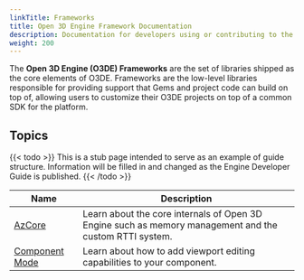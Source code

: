```yaml
---
linkTitle: Frameworks
title: Open 3D Engine Framework Documentation
description: Documentation for developers using or contributing to the Frameworks distributed as the core libraries of Open 3D Engine.
weight: 200
---
```


The **Open 3D Engine (O3DE) Frameworks** are the set of libraries shipped as the core elements of O3DE. Frameworks are the low-level libraries responsible for providing support that Gems and project code can build on top of, allowing users to customize their O3DE projects on top of a common SDK for the platform.

## Topics

{{< todo >}}
This is a stub page intended to serve as an example of guide structure. Information will be filled in and changed as the Engine Developer Guide is published.
{{< /todo >}}

| Name | Description |
|-|-|
| [AzCore](./azcore) | Learn about the core internals of Open 3D Engine such as memory management and the custom RTTI system. |
| [Component Mode](./aztoolsframework/componentmode) | Learn about how to add viewport editing capabilities to your component. |
